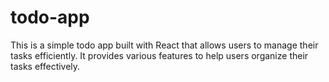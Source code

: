 # todo-app
This is a simple todo app built with React that allows users to manage their tasks efficiently. It provides various features to help users organize their tasks effectively.

